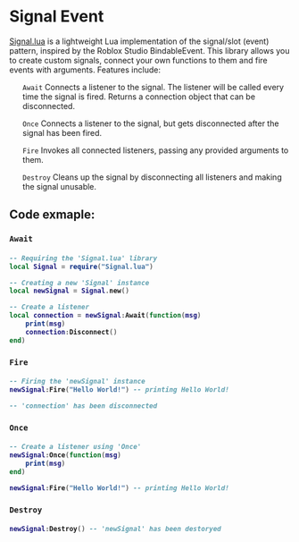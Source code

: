 <h1>Signal Event</h1>

<a href="signal.lua">Signal.lua</a> is a lightweight Lua implementation of the signal/slot (event) pattern, inspired by the Roblox Studio BindableEvent. This library allows you to create custom signals, connect your own functions to them and fire events with arguments. Features include: 
<li style="list-style:none">
<ul><code>Await</code> Connects a listener to the signal. The listener will be called every time the signal is fired. Returns a connection object that can be disconnected.</ul>
<ul><code>Once</code> Connects a listener to the signal, but gets disconnected after the signal has been fired.</ul>
<ul><code>Fire</code> Invokes all connected listeners, passing any provided arguments to them.</ul>
<ul><code>Destroy</code> Cleans up the signal by disconnecting all listeners and making the signal unusable.</ul>
</li>

## Code exmaple:
### <code>Await</code>
<h4>

```lua
-- Requiring the 'Signal.lua' library
local Signal = require("Signal.lua")

-- Creating a new 'Signal' instance
local newSignal = Signal.new()

-- Create a listener
local connection = newSignal:Await(function(msg)
    print(msg)
    connection:Disconnect()
end)
```
</h4>

### <code>Fire</code>
<h4>

```lua
-- Firing the 'newSignal' instance
newSignal:Fire("Hello World!") -- printing Hello World!

-- 'connection' has been disconnected
```
</h4>

### <code>Once</code>
<h4>

```lua
-- Create a listener using 'Once'
newSignal:Once(function(msg)
    print(msg)
end)

newSignal:Fire("Hello World!") -- printing Hello World!
```
</h4>

### <code>Destroy</code>
<h4>

```lua
newSignal:Destroy() -- 'newSignal' has been destoryed
```
</h4>
